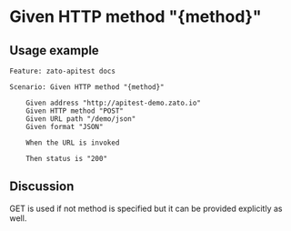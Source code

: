 
Given HTTP method "{method}"
=============================================================================================================

Usage example
-------------

```
Feature: zato-apitest docs

Scenario: Given HTTP method "{method}"

    Given address "http://apitest-demo.zato.io"
    Given HTTP method "POST"
    Given URL path "/demo/json"
    Given format "JSON"

    When the URL is invoked

    Then status is "200"
```

Discussion
----------

GET is used if not method is specified but it can be provided explicitly as well.